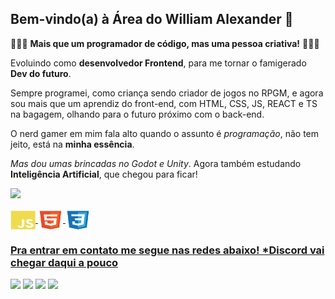 ## Bem-vindo(a) à Área do William Alexander 🦉

👨🏽‍💻 **Mais que um programador de código, mas uma pessoa criativa!** 👨🏽‍💻

Evoluindo como **desenvolvedor Frontend**, para me tornar o famigerado **Dev do futuro**.

Sempre programei, como criança sendo criador de jogos no RPGM, e agora sou mais que um aprendiz do front-end, com HTML, CSS, JS, REACT e TS na bagagem, olhando para o futuro próximo com o back-end.

O nerd gamer em mim fala alto quando o assunto é *programação*, não tem jeito, está na **minha essência**.

*Mas dou umas brincadas no Godot e Unity*. Agora também estudando **Inteligência Artificial**, que chegou para ficar!

 <div>
   <a href="https://github.com/Williaw-Al">
   <img height="180em" src="https://github-readme-stats.vercel.app/api?username=Williaw-Al&show_icons=true&theme=onedark&include_all_commits=true&count_private=true"/>

<div style="display: inline_block"><br>
  <img align="center" alt="Js" height="30" width="40" src="https://raw.githubusercontent.com/devicons/devicon/master/icons/javascript/javascript-plain.svg">
  <img align="center" alt="HTML" height="30" width="40" src="https://raw.githubusercontent.com/devicons/devicon/master/icons/html5/html5-original.svg">
  <img align="center" alt="CSS" height="30" width="40" src="https://raw.githubusercontent.com/devicons/devicon/master/icons/css3/css3-original.svg">
</div
 
<br>
 
### Pra entrar em contato me segue nas redes abaixo! *Discord vai chegar daqui a pouco
 
<div> 
  <a href="https://instagram.com/williawawa" target="_blank"><img src="https://img.shields.io/badge/-Instagram-%23E4405F?style=for-the-badge&logo=instagram&logoColor=white" target="_blank"></a>
 <a href="#Aqui vai o discord" target="_blank"><img src="https://img.shields.io/badge/Discord-7289DA?style=for-the-badge&logo=discord&logoColor=white" target="_blank"></a> 
  <a href = "mailto:william.al.avia@gmail.com"><img src="https://img.shields.io/badge/-Gmail-%23333?style=for-the-badge&logo=gmail&logoColor=white" target="_blank"></a>
  <a href="https://www.linkedin.com/in/william-al-avila" target="_blank"><img src="https://img.shields.io/badge/-LinkedIn-%230077B5?style=for-the-badge&logo=linkedin&logoColor=white" target="_blank"></a>
</div>
